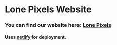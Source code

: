 # Lone Pixels Website

### You can find our website here: [Lone Pixels](www.lonepixels.com)


#### Uses [netlify](www.netlify.com) for deployment.

